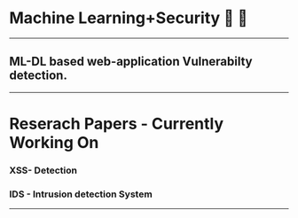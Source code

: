# Machine Learning+Security 🤖 🤖
*****
## ML-DL based web-application Vulnerabilty detection.
******
# Reserach Papers - Currently Working On
### XSS- Detection

### IDS - Intrusion detection System
*******
